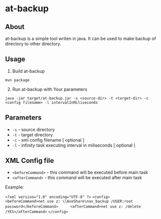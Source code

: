 # at-backup
## About
at-backup is a simple tool writen in java. It can be used to make backup of directory to other directory.
## Usage 
1. Build at-backup
```
mvn package
```
2. Run at-backup with Your parameters
```
java -jar target/at-backup.jar -s <source-dir> -t <target-dir> -c <config filename> -l intervalInMiliseconds
```

## Parameters
* ```-s``` - source directory
* ```-t``` - target directory
* ```-c``` - xml config filename [ optional ]
* ```-l``` - infinity task executing interval in miliseconds [ optional ]

## XML Config file
* ```<beforeCommand>``` - this command will be executed before main task
* ```<afterCommand>``` - this command will be executed after main task

Example: 

```<?xml version="1.0" encoding="UTF-8" ?>```
```<config>```
```     <beforeCommand>net use z: \\AveShare\nas_backup /USER:root password</beforeCommand>```
```     <afterCommand>net use z: /delete /YES</afterCommand>```
```</config>```
